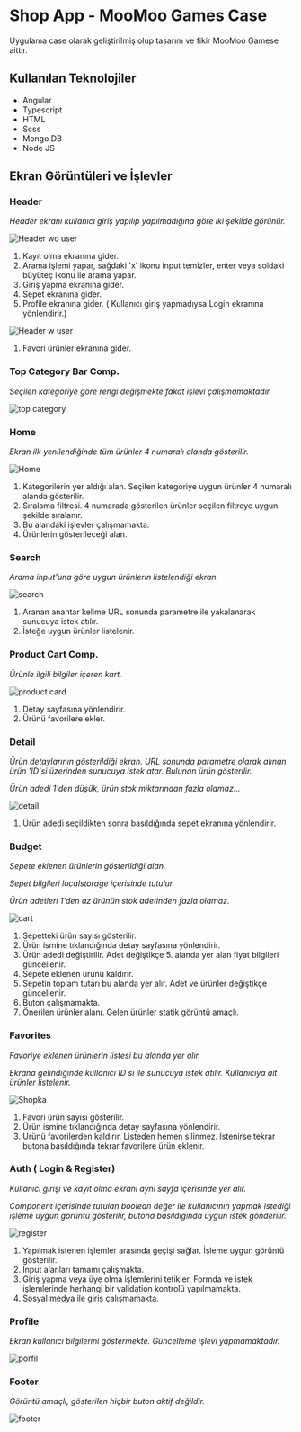# Shop App - MooMoo Games Case

Uygulama case olarak geliştirilmiş olup tasarım ve fikir MooMoo Gamese aittir.

## Kullanılan Teknolojiler

- Angular
- Typescript
- HTML
- Scss
- Mongo DB
- Node JS

## Ekran Görüntüleri ve İşlevler

### Header

_Header ekranı kullanıcı giriş yapılıp yapılmadığına göre iki şekilde görünür._

![Header wo user](https://user-images.githubusercontent.com/93818025/209177758-2099a2a7-5854-4ea6-8b15-1cda32b5787f.jpg)

<ol>

<li> Kayıt olma ekranına gider. </li>

<li> Arama işlemi yapar, sağdaki 'x' ikonu input temizler, enter veya soldaki büyüteç ikonu ile arama yapar. </li>

<li> Giriş yapma ekranına gider.</li>

<li> Sepet ekranına gider.</li>

<li> Profile ekranına gider. ( Kullanıcı giriş yapmadıysa Login ekranına yönlendirir.)</li>

</ol>

![Header w user](https://user-images.githubusercontent.com/93818025/209178520-bae7d32f-29b7-447d-bc01-98def7d0ce78.jpg)

<ol>
<li> Favori ürünler ekranına gider. </li>
</ol>

### Top Category Bar Comp.

_Seçilen kategoriye göre rengi değişmekte fakat işlevi çalışmamaktadır._

![top category](https://user-images.githubusercontent.com/93818025/209190300-09627ad2-ae3e-4ebe-8ad9-d412013c653a.png)

### Home

_Ekran ilk yenilendiğinde tüm ürünler 4 numaralı alanda gösterilir._

![Home](https://user-images.githubusercontent.com/93818025/209180113-8943415f-37d8-46c1-a64d-ec315991d809.jpg)

<ol>
<li> Kategorilerin yer aldığı alan. Seçilen kategoriye uygun ürünler 4 numaralı alanda gösterilir. </li>
<li> Sıralama filtresi. 4 numarada gösterilen ürünler seçilen filtreye uygun şekilde sıralanır. </li>
<li> Bu alandaki işlevler çalışmamakta. </li>
<li> Ürünlerin gösterileceği alan. </li>
</ol>

### Search

_Arama input'una göre uygun ürünlerin listelendiği ekran._

![search](https://user-images.githubusercontent.com/93818025/209192435-f056cca7-75cf-457f-9d50-d7326e775470.jpg)

<ol>
<li> Aranan anahtar kelime URL sonunda parametre ile yakalanarak sunucuya istek atılır. </li>
<li> İsteğe uygun ürünler listelenir. </li>
</ol>

### Product Cart Comp.

_Ürünle ilgili bilgiler içeren kart._

![product card](https://user-images.githubusercontent.com/93818025/209191006-857d9282-e08e-4a45-9dfa-106a0b0d3adb.jpg)

<ol>
<li> Detay sayfasına yönlendirir. </li>
<li> Ürünü favorilere ekler. </li>

</ol>

### Detail

_Ürün detaylarının gösterildiği ekran. URL sonunda parametre olarak alınan ürün 'ID'si üzerinden sunucuya istek atar. Bulunan ürün gösterilir._

_Ürün adedi 1'den düşük, ürün stok miktarından fazla olamaz..._

![detail](https://user-images.githubusercontent.com/93818025/209181380-e43b7ea6-9e85-421f-9272-f18f3ecb273b.jpg)

<ol>
<li> Ürün adedi seçildikten sonra basıldığında sepet ekranına yönlendirir. </li>
</ol>

### Budget

_Sepete eklenen ürünlerin gösterildiği alan._

_Sepet bilgileri localstorage içerisinde tutulur._

_Ürün adetleri 1'den az ürünün stok adetinden fazla olamaz._

![cart](https://user-images.githubusercontent.com/93818025/209185244-9725a628-1eb1-447f-8c07-fe46c8d87512.jpg)

<ol>
<li> Sepetteki ürün sayısı gösterilir. </li>
<li> Ürün ismine tıklandığında detay sayfasına yönlendirir. </li>
<li> Ürün adedi değiştirilir. Adet değiştikçe 5. alanda yer alan fiyat bilgileri güncellenir. </li>
<li> Sepete eklenen ürünü kaldırır. </li>
<li> Sepetin toplam tutarı bu alanda yer alır. Adet ve ürünler değiştikçe güncellenir. </li>
<li> Buton çalışmamakta. </li>
<li> Önerilen ürünler alanı. Gelen ürünler statik görüntü amaçlı. </li>
</ol>

### Favorites

_Favoriye eklenen ürünlerin listesi bu alanda yer alır._

_Ekrana gelindiğinde kullanıcı ID si ile sunucuya istek atılır. Kullanıcıya ait ürünler listelenir._

![Shopka](https://user-images.githubusercontent.com/93818025/209186956-f8a4755a-14fe-4a1f-8de1-fe24a04a34a1.jpg)

<ol>
<li> Favori ürün sayısı gösterilir. </li>
<li> Ürün ismine tıklandığında detay sayfasına yönlendirir. </li>
<li> Ürünü favorilerden kaldırır. Listeden hemen silinmez. İstenirse tekrar butona basıldığında tekrar favorilere ürün eklenir. </li>
</ol>

### Auth ( Login & Register)

_Kullanıcı girişi ve kayıt olma ekranı aynı sayfa içerisinde yer alır._

_Component içerisinde tutulan boolean değer ile kullanıcının yapmak istediği işleme uygun görüntü gösterilir, butona basıldığında uygun istek gönderilir._

![register](https://user-images.githubusercontent.com/93818025/209188793-82b5c9e4-a9fe-44df-90e7-aaf49491f717.jpg)

<ol>
<li> Yapılmak istenen işlemler arasında geçişi sağlar. İşleme uygun görüntü gösterilir. </li>
<li> Input alanları tamamı çalışmakta. </li>
<li> Giriş yapma veya üye olma işlemlerini tetikler. Formda ve istek işlemlerinde herhangi bir validation kontrolü yapılmamakta. </li>
<li> Sosyal medya ile giriş çalışmamakta. </li>
</ol>

### Profile

_Ekran kullanıcı bilgilerini göstermekte. Güncelleme işlevi yapmamaktadır._

![porfil](https://user-images.githubusercontent.com/93818025/209189836-4d99bbff-20bd-4319-a973-a681aa1a6efd.jpg)

### Footer

_Görüntü amaçlı, gösterilen hiçbir buton aktif değildir._

![footer](https://user-images.githubusercontent.com/93818025/209190169-dfcdb5d0-69f8-4b96-886f-1557de41d3af.png)

